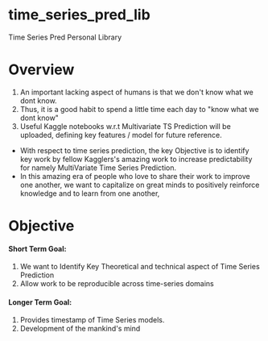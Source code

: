 # time_series_pred_lib
Time Series Pred Personal Library

# Overview
1. An important lacking aspect of humans is that we don't know what we dont know.
2. Thus, it is a good habit to spend a little time each day to "know what we dont know"
3. Useful Kaggle notebooks w.r.t Multivariate TS Prediction will be uploaded, defining key features / model for future reference.
  - With respect to time series prediction, the key Objective is to identify key work by fellow Kagglers's amazing work to increase predictability for namely MultiVariate Time Series Prediction.
  - In this amazing era of people who love to share their work to improve one another, we want to capitalize on great minds to positively reinforce knowledge and to learn from one another, 


# Objective
#### Short Term Goal:
1. We want to Identify Key Theoretical and technical aspect of Time Series Prediction
2. Allow work to be reproducible across time-series domains

#### Longer Term Goal: 
1. Provides timestamp of Time Series models. 
2. Development of the mankind's mind
